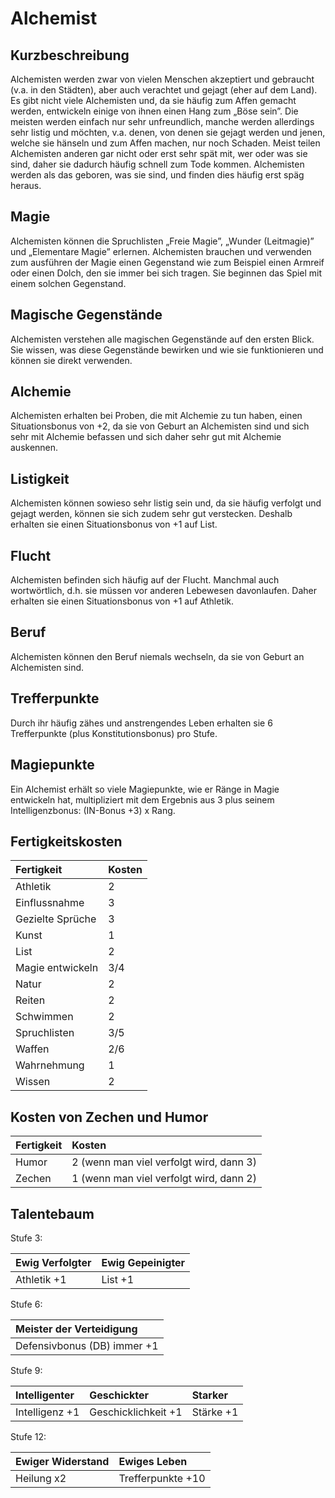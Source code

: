# Alchemist

## Kurzbeschreibung

Alchemisten werden zwar von vielen Menschen akzeptiert und gebraucht \(v.a. in den Städten\), aber auch verachtet und gejagt \(eher auf dem Land\). Es gibt nicht viele Alchemisten und, da sie häufig zum Affen gemacht werden, entwickeln einige von ihnen einen Hang zum „Böse sein”. Die meisten werden einfach nur sehr unfreundlich, manche werden allerdings sehr listig und möchten, v.a. denen, von denen sie gejagt werden und jenen, welche sie hänseln und zum Affen machen, nur noch Schaden. Meist teilen Alchemisten anderen gar nicht oder erst sehr spät mit, wer oder was sie sind, daher sie dadurch häufig schnell zum Tode kommen. Alchemisten werden als das geboren, was sie sind, und finden dies häufig erst späg heraus.

## Magie

Alchemisten können die Spruchlisten „Freie Magie”, „Wunder \(Leitmagie\)” und „Elementare Magie” erlernen. Alchemisten brauchen und verwenden zum ausführen der Magie einen Gegenstand wie zum Beispiel einen Armreif oder einen Dolch, den sie immer bei sich tragen. Sie beginnen das Spiel mit einem solchen Gegenstand.

## Magische Gegenstände

Alchemisten verstehen alle magischen Gegenstände auf den ersten Blick. Sie wissen, was diese Gegenstände bewirken und wie sie funktionieren und können sie direkt verwenden.

## Alchemie

Alchemisten erhalten bei Proben, die mit Alchemie zu tun haben, einen Situationsbonus von +2, da sie von Geburt an Alchemisten sind und sich sehr mit Alchemie befassen und sich daher sehr gut mit Alchemie auskennen.

## Listigkeit

Alchemisten können sowieso sehr listig sein und, da sie häufig verfolgt und gejagt werden, können sie sich zudem sehr gut verstecken. Deshalb erhalten sie einen Situationsbonus von +1 auf List.

## Flucht

Alchemisten befinden sich häufig auf der Flucht. Manchmal auch wortwörtlich, d.h. sie müssen vor anderen Lebewesen davonlaufen. Daher erhalten sie einen Situationsbonus von +1 auf Athletik.

## Beruf

Alchemisten können den Beruf niemals wechseln, da sie von Geburt an Alchemisten sind.

## Trefferpunkte

Durch ihr häufig zähes und anstrengendes Leben erhalten sie 6 Trefferpunkte \(plus Konstitutionsbonus\) pro Stufe.

## Magiepunkte

Ein Alchemist erhält so viele Magiepunkte, wie er Ränge in Magie entwickeln hat, multipliziert mit dem Ergebnis aus 3 plus seinem Intelligenzbonus: \(IN-Bonus +3\) x Rang.

## Fertigkeitskosten

| Fertigkeit | Kosten |
| :--- | :--- |
| Athletik | 2 |
| Einflussnahme | 3 |
| Gezielte Sprüche | 3 |
| Kunst | 1 |
| List | 2 |
| Magie entwickeln | 3/4 |
| Natur | 2 |
| Reiten | 2 |
| Schwimmen | 2 |
| Spruchlisten | 3/5 |
| Waffen | 2/6 |
| Wahrnehmung | 1 |
| Wissen | 2 |

## Kosten von Zechen und Humor

| Fertigkeit | Kosten |
| :--- | :--- |
| Humor | 2 \(wenn man viel verfolgt wird, dann 3\) |
| Zechen | 1 \(wenn man viel verfolgt wird, dann 2\) |

## Talentebaum

Stufe 3:

| Ewig Verfolgter | Ewig Gepeinigter |
| :--- | :--- |
| Athletik +1 | List +1 |

Stufe 6:

| Meister der Verteidigung |
| :--- |
| Defensivbonus \(DB\) immer +1 |

Stufe 9:

| Intelligenter | Geschickter | Starker |
| :--- | :--- | :--- |
| Intelligenz +1 | Geschicklichkeit +1 | Stärke +1 |

Stufe 12:

| Ewiger Widerstand | Ewiges Leben |
| :--- | :--- |
| Heilung x2 | Trefferpunkte +10 |


